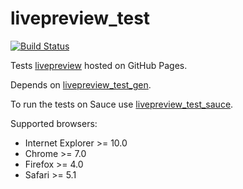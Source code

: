 livepreview_test
================

[![Build Status](https://secure.travis-ci.org/bootstraponline/livepreview_test.png?branch=master)](http://travis-ci.org/bootstraponline/livepreview_test)

Tests [livepreview](https://github.com/bootstraponline/livepreview) hosted on GitHub Pages.

Depends on [livepreview_test_gen](https://github.com/bootstraponline/livepreview_test_gen).

To run the tests on Sauce use [livepreview_test_sauce](https://github.com/bootstraponline/livepreview_test_sauce).

Supported browsers:

- Internet Explorer >= 10.0
- Chrome >= 7.0
- Firefox >= 4.0
- Safari >= 5.1